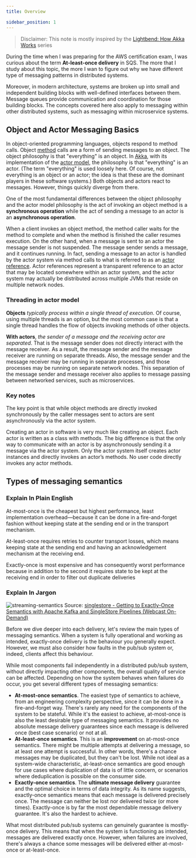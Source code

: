 ```yaml
---
title: Overview

sidebar_position: 1
---
```


> Disclaimer: This note is mostly inspired by the [Lightbend: How Akka Works](https://www.lightbend.com/blog/how-akka-works-at-most-once-message-delivery) series

During the time when I was preparing for the AWS certification exam, I was curious about the term **At-least-once delivery** in SQS. The more that I study about this topic, the more I wan to figure out why we have different type of messaging patterns in distributed systems. 

Moreover, in modern architecture, systems are broken up into small and independent building blocks with well-defined interfaces between them. Message queues provide communication and coordination for those building blocks. The concepts covered here also apply to messaging within other distributed systems, such as messaging within microservice systems. 


## Object and Actor Messaging Basics

In object-oriented programming languages, objects respond to method calls. Object [method](http://bit.ly/2vBvN17) calls are a form of sending messages to an object. The object philosophy is that "everything" is an object. In [Akka](http://akka.io/), with its implementation of the [actor model](https://en.wikipedia.org/wiki/Actor_model#Fundamental_concepts), the philosophy is that "everything" is an actor. (The term "everything" is used loosely here. Of course, not everything is an object or an actor; the idea is that these are the dominant players in these software systems.) Both objects and actors react to messages. However, things quickly diverge from there.

One of the most fundamental differences between the object philosophy and the actor model philosophy is the act of invoking an object method is a **synchronous operation** while the act of sending a message to an actor is an **asynchronous operation**.

When a client invokes an object method, the method caller waits for the method to complete and when the method is finished the caller resumes execution. On the other hand, when a message is sent to an actor the message sender is not suspended. The message sender sends a message, and it continues running. In fact, sending a message to an actor is handled by the actor system via method calls to what is referred to as an [actor reference](http://doc.akka.io/docs/akka/current/java/general/addressing.html#actor-references-paths-and-addresses). Actor references represent a transparent reference to an actor that may be located somewhere within an actor system, and the actor system may actually be distributed across multiple JVMs that reside on multiple network nodes.

### Threading in actor model

**Objects** *typically process within a single thread of execution*. Of course, using multiple threads is an option, but the most common case is that a single thread handles the flow of objects invoking methods of other objects. 

**With actors**, *the sender of a message and the receiving actor are separated*. That is the message sender does not directly interact with the message receiver. As a result, the message sender and the message receiver are running on separate threads. Also, the message sender and the message receiver may be running in separate processes, and those processes may be running on separate network nodes. This separation of the message sender and message receiver also applies to message passing between networked services, such as microservices.

### Key notes

The key point is that while object methods are directly invoked synchronously by the caller messages sent to actors are sent asynchronously via the actor system.

Creating an actor in software is very much like creating an object. Each actor is written as a class with methods. The big difference is that the only way to communicate with an actor is by asynchronously sending it a message via the actor system. Only the actor system itself creates actor instances and directly invokes an actor’s methods. No user code directly invokes any actor methods.


## Types of messaging semantics

### Explain In Plain English
At-most-once is the cheapest but highest performance, least implementation overhead—because it can be done in a fire-and-forget fashion without keeping state at the sending end or in the transport mechanism. 

At-least-once requires retries to counter transport losses, which means keeping state at the sending end and having an acknowledgement mechanism at the receiving end. 

Exactly-once is most expensive and has consequently worst performance because in addition to the second it requires state to be kept at the receiving end in order to filter out duplicate deliveries


### Explain In Jargon
![streaming-semantics](/img/software-development/system-design/messaging/streaming-semantics.jpeg)
Source: [singlestore - Getting to Exactly-Once Semantics with Apache Kafka
and SingleStore Pipelines (Webcast On-Demand)](https://www.singlestore.com/blog/exactly-once-semantics-with-apache-kafka/)

Before we dive deeper into each delivery, let's review the main types of messaging semantics. When a system is fully operational and working as intended, exactly-once delivery is the behaviour you generally expect. However, we must also consider how faults in the pub/sub system or, indeed, clients affect this behaviour. 

While most components fail independently in a distributed pub/sub system, without directly impacting other components, the overall quality of service can be affected. Depending on how the system behaves when failures do occur, you get several different types of messaging semantics:

- **At-most-once semantics**. The easiest type of semantics to achieve, from an engineering complexity perspective, since it can be done in a fire-and-forget way. There's rarely any need for the components of the system to be stateful. While it's the easiest to achieve, at-most-once is also the least desirable type of messaging semantics. It provides no absolute message delivery guarantees since each message is delivered once (best case scenario) or not at all.
- **At-least-once semantics**. This is an **improvement** on at-most-once semantics. There might be multiple attempts at delivering a message, so at least one attempt is successful. In other words, there's a chance messages may be duplicated, but they can't be lost. While not ideal as a system-wide characteristic, at-least-once semantics are good enough for use cases where duplication of data is of little concern, or scenarios where deduplication is possible on the consumer side.
- **Exactly-once semantics**. The **ultimate message delivery** guarantee and the optimal choice in terms of data integrity. As its name suggests, exactly-once semantics means that each message is delivered precisely once. The message can neither be lost nor delivered twice (or more times). Exactly-once is by far the most dependable message delivery guarantee. It's also the hardest to achieve.

What most distributed pub/sub systems can genuinely guarantee is mostly-once delivery. This means that when the system is functioning as intended, messages are delivered exactly once. However, when failures are involved, there's always a chance some messages will be delivered either at-most-once or at-least-once.
